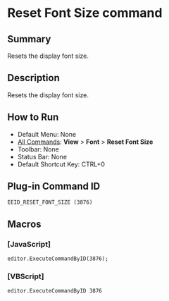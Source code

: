 # Reset Font Size command

## Summary

Resets the display font size.

## Description

Resets the display font size.

## How to Run

- Default Menu: None
- [All Commands](../tools/all_commands): **View** \> **Font** >
**Reset Font Size**
- Toolbar: None
- Status Bar: None
- Default Shortcut Key: CTRL+0

## Plug-in Command ID

```
EEID_RESET_FONT_SIZE (3876)```

## Macros

### \[JavaScript\]

```
editor.ExecuteCommandByID(3876);
```

### \[VBScript\]

```
editor.ExecuteCommandByID 3876
```
